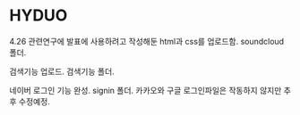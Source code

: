 # HYDUO

4.26
관련연구에 발표에 사용하려고 작성해둔 html과 css를 업로드함. soundcloud 폴더.

검색기능 업로드. 검색기능 폴더.

네이버 로그인 기능 완성. signin 폴더.
카카오와 구글 로그인파일은 작동하지 않지만 추후 수정예정.
